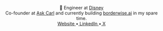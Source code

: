 <p align="center">
  👋
	Engineer at <a href="https://www.linkedin.com/company/disney-streaming/mycompany/">Disney</a> <br/>
	Co-founder at <a target="_blank" href="https://www.ask-carl.com">Ask Carl</a> and currently building <a target="_blank" href="https://www.borderwise.ai">borderwise.ai</a> in my spare time.<br/>
	<a target="_blank" href="https://www.jschuster.dev">Website </a>&#x2022;<a href="https://www.linkedin.com/in/johann-schuster-%F0%9F%8E%B6-769528b2/"> LinkedIn </a>&#x2022;<a href="https://twitter.com/jschuster_dev"> X</a>
</p>
